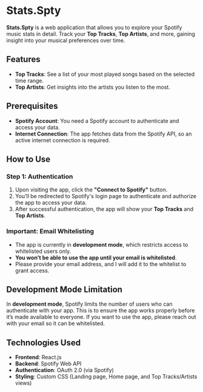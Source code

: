 # Stats.Spty

**Stats.Spty** is a web application that allows you to explore your Spotify music stats in detail. Track your **Top Tracks**, **Top Artists**, and more, gaining insight into your musical preferences over time.

## Features
- **Top Tracks**: See a list of your most played songs based on the selected time range.
- **Top Artists**: Get insights into the artists you listen to the most.

## Prerequisites
- **Spotify Account**: You need a Spotify account to authenticate and access your data.
- **Internet Connection**: The app fetches data from the Spotify API, so an active internet connection is required.

## How to Use

### Step 1: Authentication
1. Upon visiting the app, click the **"Connect to Spotify"** button.
2. You’ll be redirected to Spotify's login page to authenticate and authorize the app to access your data.
3. After successful authentication, the app will show your **Top Tracks** and **Top Artists**.

### Important: Email Whitelisting
- The app is currently in **development mode**, which restricts access to whitelisted users only. 
- **You won’t be able to use the app until your email is whitelisted**. 
- Please provide your email address, and I will add it to the whitelist to grant access.

## Development Mode Limitation
In **development mode**, Spotify limits the number of users who can authenticate with your app. This is to ensure the app works properly before it’s made available to everyone. If you want to use the app, please reach out with your email so it can be whitelisted.

## Technologies Used
- **Frontend**: React.js
- **Backend**: Spotify Web API
- **Authentication**: OAuth 2.0 (via Spotify)
- **Styling**: Custom CSS (Landing page, Home page, and Top Tracks/Artists views)
